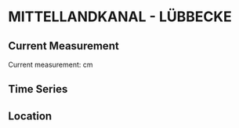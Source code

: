 # MITTELLANDKANAL - LÜBBECKE

## Current Measurement

Current measurement: <Value topic="rivers/pegel-online/MLK/LÜBBECKE/measurementValue"/> cm

## Time Series

<TimeSeries topic="rivers/pegel-online/MLK/LÜBBECKE/measurementValue" period="week" />

## Location

<WorldMap>
  <Marker lat="52.334960676468675" lon="8.617140963904102" labelTopic="rivers/pegel-online/MLK/LÜBBECKE" />
</WorldMap>
